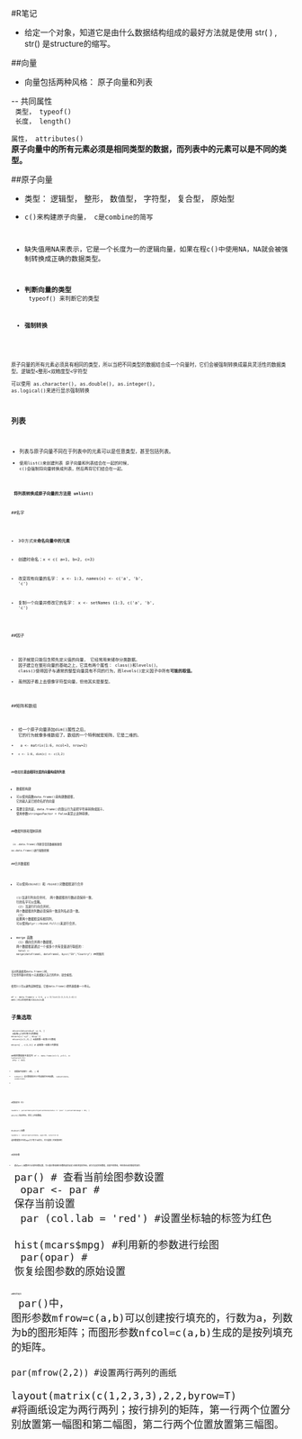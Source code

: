 #R笔记
- 给定一个对象，知道它是由什么数据结构组成的最好方法就是使用 str( ) , str() 是structure的缩写。


##向量

- 向量包括两种风格： 原子向量和列表

-- 
共同属性</br>
<code> 类型， typeof() </br>
长度， length() </br>
属性， attributes()</code></br>
<b> 原子向量中的所有元素必须是相同类型的数据，而列表中的元素可以是不同的类型。</b>

##原子向量

* 类型： 逻辑型， 整形， 数值型， 字符型， 复合型， 原始型
* <code>c()来构建原子向量， c是combine的简写
* 缺失值用NA来表示，它是一个长度为一的逻辑向量，如果在程c()中使用NA，NA就会被强制转换成正确的数据类型。
* <b>判断向量的类型<br></b>
<code>typeof() 来判断它的类型

* <b>强制转换</b></br>

<code>原子向量的所有元素必须具有相同的类型，所以当把不同类型的数据结合成一个向量时，它们会被强制转换成最具灵活性的数据类型。逻辑型<整形<双精度型<字符型</br>
可以使用 as.character(), as.double(), as.integer(), as.logical()来进行显示强制转换</br>

## 列表

* 列表与原子向量不同在于列表中的元素可以是任意类型，甚至包括列表。</br>
* <code>使用list()来创建列表 原子向量和列表结合在一起的时候， c()会强制将向量转换成列表，然后再将它们结合在一起。

<b> 将列表转换成原子向量的方法是 unlist()</b>

##名字

* 3中方式来<b>命名向量中的元素</b>

* 创建时命名：x < c( a=1, b=2, c=3)

* 改变现有向量的名字： x <- 1:3, names(x) <- c('a', 'b', 'c')
* 复制一个向量并修改它的名字： x <- setNames (1:3, c('a', 'b', 'c')


##因子

* 因子就是只能包含预先定义值的向量， 它经常用来储存分类数据。 因子建立在整形向量的基础之上，它具有两个属性： class()和levels()。 class()使得因子与通常的整型向量具有不同的行为，而levels()定义因子中所有<b>可能的取值。</b> 
* 虽然因子看上去很像字符型向量，但他其实是整型。

##矩阵和数组

* 给一个原子向量添加dim()属性之后， 它的行为就像多维数组了。数组的一个特例就是矩阵，它是二维的。
* <code> a <- matrix(1:6, ncol=3, nrow=2)
* <code>c <- 1:6, dim(c) <- c(3,2)


##数据框<b>是由相同长度的向量构成的列表</b>

* 数据框构建
* 可以使用函数data.frame()来构建数据框， 它的输入是已经命名好的向量
* 需要注意的是，data.frame()的默认行为是把字符串转换成因子。 使用参数stringasFactor = False来禁止这种转换。

##数据判断和强制转换

<code> is .data.frame()判断是否是数据框类型</br>
as.data.frame()进行强制转换</code>


##合并数据框

* 可以使用cbind() 和 rbind()对数据框进行合并


    (1)当进行列向合并时， 两个数据框的行数必须保持一致， 行的名字可以忽略。</br>
    (2) 当进行行向合并时， 两个数据框的列数必须保持一致且列名必须一致。</br>
    (3) 如果两个数据框没有相同列， 可以使用plyr::rbind.fill()来进行合并。
  
* merge 函数</br>
    (1) 横向合并两个数据框， 两个数据框是通过一个或多个共有变量进行联结的：</br>
    <code>total <- merge(dataframe1, dataframe2, by=c("ID","Country")
##特殊列

当对列表使用data.frame()时， 它会将列表中的每个元素都放入自己的列中，就会报错。

使用I()可以避免这种错误，它使data.frame()把列表看做一个单元。

<code>df <- data.frame(x = 1:3, y = I(list(1:2,1:3,1:4))) ##I()可以给他的输入加上AsIs类
</code>

# 子集选取
<code> mtcars[mtcars$cyl == 4, ]</br> #选取cyl这列等于4的数据
mtcars[c('cyl','disp')]</br>
mtcars[c(1,3),] #选取第一和第三行数据</br>
mtcars[ , c(1,3)] # 选取第一和第三列数据</br>

##剔除数据框中某些列
 <code>df <- data.frame(x=1:3, y=3:1, z= letters[1:3])</br>
 df$z <- NULL
 
 
 - 根据条件选取行：&和， | 或
 - subset() 是对数据框进行子集选取的专用函数。 subset(data, condition)
 - </br>
 
##
#提取样本（行）</br>

`newdata <- patientdata[which(patientdata$status == 'poor' $ patientdata$age > 30), ]`</br>
which()找出坐标，然后[]匹配数据。

##
#subset()函数</br>
`nwedata <- subset(patientdata, age>=30, select=2:4)`</br>
选择数据集中所有age大于等于30的行，并只选第二列到第四列

##
#绘图参数</br>
* 通过par()函数进行全局性参数设置，可以通过修改图形参数的选项自定义图形的某些特征。该方式设定的参数值，如果不再修改，在结束会话前都是有效的.</br>
    <code><font size=4>par() # 查看当前绘图参数设置</br>
    opar <- par # 保存当前设置</br>
    par (col.lab = 'red') #设置坐标轴的标签为红色</br>
    hist(mcars$mpg) #利用新的参数进行绘图</br>
    par(opar) # 恢复绘图参数的原始设置</code></font>
    
##
#图形的组合</br>
<font size=4> par()中， 图形参数mfrow=c(a,b)可以创建按行填充的，行数为a，列数为b的图形矩阵；而图形参数nfcol=c(a,b)生成的是按列填充的矩阵。</br>
`par(mfrow(2,2)) #设置两行两列的画纸`</br>
layout(matrix(c(1,2,3,3),2,2,byrow=T) #将画纸设定为两行两列；按行排列的矩阵，第一行两个位置分别放置第一幅图和第二幅图，第二行两个位置放置第三幅图。